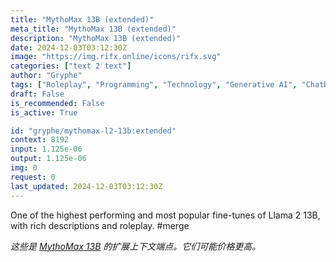 ```yaml
---
title: "MythoMax 13B (extended)"
meta_title: "MythoMax 13B (extended)"
description: "MythoMax 13B (extended)"
date: 2024-12-03T03:12:30Z
image: "https://img.rifx.online/icons/rifx.svg"
categories: ["text 2 text"]
author: "Gryphe"
tags: ["Roleplay", "Programming", "Technology", "Generative AI", "Chatbots"]
draft: False
is_recommended: False
is_active: True

id: "gryphe/mythomax-l2-13b:extended"
context: 8192
input: 1.125e-06
output: 1.125e-06
img: 0
request: 0
last_updated: 2024-12-03T03:12:30Z
---
```


One of the highest performing and most popular fine-tunes of Llama 2 13B, with rich descriptions and roleplay. #merge

_这些是 [MythoMax 13B](/gryphe/mythomax-l2-13b) 的扩展上下文端点。它们可能价格更高。_

